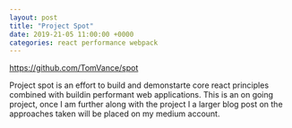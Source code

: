 ```yaml
---
layout: post
title: "Project Spot"
date: 2019-21-05 11:00:00 +0000
categories: react performance webpack
---
```


https://github.com/TomVance/spot

Project spot is an effort to build and demonstarte core react principles combined with buildin performant web applications. This is an on going project, once I am further along with the project I a larger blog post on the approaches taken will be placed on my medium account.
